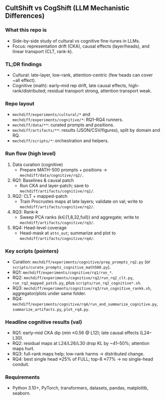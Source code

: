 ## CultShift vs CogShift (LLM Mechanistic Differences)

### What this repo is
- Side-by-side study of cultural vs cognitive fine-tunes in LLMs.
- Focus: representation drift (CKA), causal effects (layer/heads), and linear transport (CLT, rank-k).

### TL;DR findings
- Cultural: late-layer, low-rank, attention-centric (few heads can cover ~all effect).
- Cognitive (math): early–mid rep drift, late causal effects, high-rank/distributed; residual transport strong, attention transport weak.

### Repo layout
- `mechdiff/experiments/cultural/*` and `mechdiff/experiments/cognitive/*`: RQ1–RQ4 runners.
- `mechdiff/data/**`: curated prompts and positions.
- `mechdiff/artifacts/**`: results (JSON/CSV/figures), split by domain and RQ.
- `mechdiff/scripts/*`: orchestration and helpers.

### Run flow (high level)
1) Data curation (cognitive)
   - Prepare MATH-500 prompts + positions → `mechdiff/data/cognitive/rq2/`.
2) RQ1: Baselines & causal patch
   - Run CKA and layer-patch; save to `mechdiff/artifacts/cognitive/rq1/`.
3) RQ2: CLT + mapped-patch
   - Train Procrustes maps at late layers; validate on val; write to `mechdiff/artifacts/cognitive/rq2/`.
4) RQ3: Rank-k
   - Sweep PCA ranks (k∈{1,8,32,full}) and aggregate; write to `mechdiff/artifacts/cognitive/rq3/`.
5) RQ4: Head-level coverage
   - Head-mask at `attn_out`; summarize and plot to `mechdiff/artifacts/cognitive/rq4/`.

### Key scripts (pointers)
- Curation: `mechdiff/experiments/cognitive/prep_prompts_rq2.py` (or `scripts/curate_prompts_cognitive_math500.py`).
- RQ1: `mechdiff/experiments/cognitive/rq1/run_*`.
- RQ2: `mechdiff/experiments/cognitive/rq2/run_rq2_clt.py`, `run_rq2_mapped_patch.py`, plus `scripts/run_rq2_cognitive*.sh`.
- RQ3: `mechdiff/experiments/cognitive/rq3/run_cognitive_rankk.sh`, aggregator/plots under same folder.
- RQ4: `mechdiff/experiments/cognitive/rq4/run_and_summarize_cognitive.py`, `summarize_artifacts.py`, `plot_rq4.py`.

### Headline cognitive results (val)
- RQ1: early–mid CKA dip (min ≈0.56 @ L12); late causal effects (L24–L30).
- RQ2: residual maps at L24/L26/L30 drop KL by ~41–50%; attention maps hurt.
- RQ3: full-rank maps help; low-rank harms → distributed change.
- RQ4: best single head ≈25% of FULL; top-8 ≈77% → no single-head conduit.

### Requirements
- Python 3.10+, PyTorch, transformers, datasets, pandas, matplotlib, seaborn.


